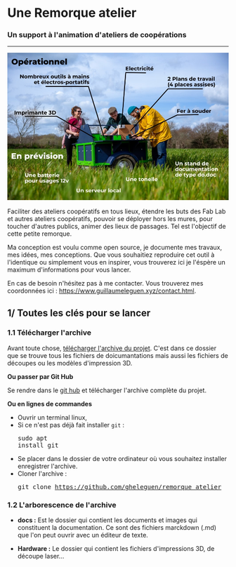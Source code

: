 # Une Remorque atelier

### Un support à l'animation d'ateliers de coopérations

---


![matos_remorque.jpg](docs/pictures/matos_remorque.jpg)

Faciliter des ateliers coopératifs en tous lieux, étendre les buts des Fab Lab et autres ateliers coopératifs, pouvoir se déployer hors les mures, pour toucher d'autres publics, animer des lieux de passages. Tel est l'objectif de cette petite remorque.

Ma conception est voulu comme open source, je documente mes travaux, mes idées, mes conceptions. Que vous souhaitiez reproduire cet outil à l'identique ou simplement vous en inspirer, vous trouverez ici je l'éspère un maximum d'informations pour vous lancer. 
 
En cas de besoin n'hésitez pas à me contacter. Vous trouverez mes coordonnées ici : https://www.guillaumeleguen.xyz/contact.html. 



## 1/ Toutes les clés pour se lancer

### 1.1 Télécharger l'archive

Avant toute chose, [télécharger l'archive du projet](https://github.com/gheleguen/remorque_atelier/archive/refs/heads/main.zip). C'est dans ce dossier que se trouve tous les fichiers de doicumantations mais aussi les fichiers de découpes ou les modèles d'impression 3D. 


**Ou passer par Git Hub**

Se rendre dans le [git hub](https://github.com/gheleguen/remorque_atelier) et télécharger l'archive complète du projet. 

**Ou en lignes de commandes**

 - Ouvrir un terminal linux,
 - Si ce n'est pas déjà fait installer ```git``` : <pre>sudo apt install git</pre>
 - Se placer dans le dossier de votre ordinateur où vous souhaitez installer enregistrer l'archive.
 - Cloner l'archive : <pre>git clone https://github.com/gheleguen/remorque_atelier</pre> 


### 1.2 L'arborescence de l'archive

 - **docs :** Est le dossier qui contient les documents et images qui constituent la documentation.  Ce sont des fichiers marckdown (.md) que l'on peut ouvrir avec un éditeur de texte.

 - **Hardware :** Le dossier qui contient les fichiers d'impressions 3D, de découpe laser...  



